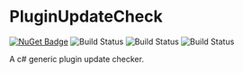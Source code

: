 # PluginUpdateCheck

[![NuGet Badge](https://buildstats.info/nuget/PluginUpdateCheck?includePreReleases=true)](https://www.nuget.org/packages/PluginUpdateCheck/)
![Build Status](https://github.com/Elskom/PluginUpdateCheck/workflows/.NET%20Core%20%28build%20%26%20publish%20pre-release%29/badge.svg)
![Build Status](https://github.com/Elskom/PluginUpdateCheck/workflows/.NET%20Core%20%28build%20%26%20publish%20release%29/badge.svg)
![Build Status](https://github.com/Elskom/PluginUpdateCheck/workflows/.NET%20Core%20%28build20pull%20request%29/badge.svg)

A c# generic plugin update checker.
